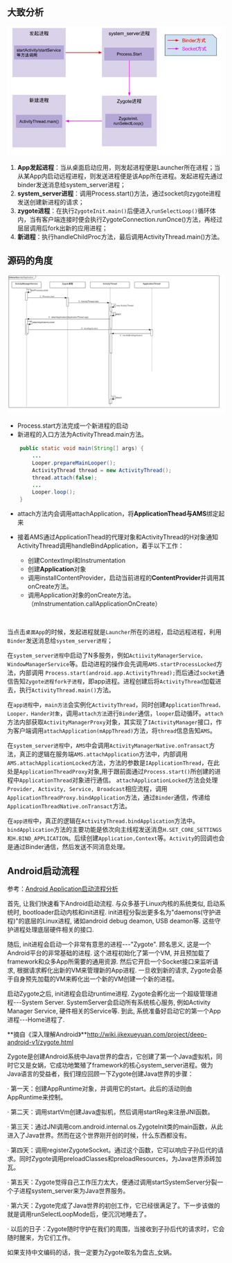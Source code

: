 ## 大致分析
![start_app_process](start_app_process.jpg)

1. **App发起进程**：当从桌面启动应用，则发起进程便是Launcher所在进程；当从某App内启动远程进程，则发送进程便是该App所在进程。发起进程先通过binder发送消息给system_server进程；
2. **system_server进程**：调用Process.start()方法，通过socket向zygote进程发送创建新进程的请求；
3. **zygote进程**：在执行`ZygoteInit.main()`后便进入`runSelectLoop()`循环体内，当有客户端连接时便会执行ZygoteConnection.runOnce()方法，再经过层层调用后fork出新的应用进程；
4. **新进程**：执行handleChildProc方法，最后调用ActivityThread.main()方法。




## 源码的角度

![start_process时序图](start_process时序图.jpg)

- Process.start方法完成一个新进程的启动
- 新进程的入口方法为ActivityThread.main方法。


```java
    public static void main(String[] args) {
      	...
        Looper.prepareMainLooper();
        ActivityThread thread = new ActivityThread();
        thread.attach(false);
      	...
        Looper.loop();
    }
```

- attach方法内会调用attachApplication，将**ApplicationThead与AMS**绑定起来

- 接着AMS通过ApplicationThead的代理对象和ActivityThread的H对象通知ActivityThread调用handleBindApplication，着手以下工作：

  - 创建ContextImpl和Instrumentation
  - 创建**Application**对象
  - 调用installContentProvider，启动当前进程的**ContentProvider**并调用其onCreate方法。
  - 调用Application对象的onCreate方法。（mInstrumentation.callApplicationOnCreate）

  ​



当点击`桌面App`的时候，发起进程就是`Launcher`所在的进程，启动远程进程，利用`Binder`发送消息给`system_server进程`；

在`system_server进程`中启动了N多服务，例如`ActiivityManagerService，WindowManagerService`等。启动进程的操作会先调用`AMS.startProcessLocked`方法，内部调用 `Process.start(android.app.ActivityThread);`而后通过`socket`通信告知`Zygote进程fork子进程`，即app进程。进程创建后将`ActivityThread`加载进去，执行`ActivityThread.main()`方法。

在`app进程`中，`main方法`会实例化`ActivityThread`，同时创建`ApplicationThread，Looper，Hander对象`，调用`attach方法`进行`Binder`通信，`looper`启动循环。`attach`方法内部获取`ActivityManagerProxy`对象，其实现了`IActivityManager`接口，作为客户端调用`attachApplication(mAppThread)`方法，将`thread`信息告知`AMS`。

在`system_server进程`中，`AMS`中会调用`ActivityManagerNative.onTransact`方法，真正的逻辑在服务端`AMS.attachApplication`方法中，内部调用`AMS.attachApplicationLocked`方法，方法的参数是`IApplicationThread`，在此处是`ApplicationThreadProxy`对象,用于跟前面通过`Process.start()`所创建的进程中`ApplicationThread`对象进行通信。
`attachApplicationLocked`方法会处理`Provider, Activity, Service, Broadcast`相应流程，调用`ApplicationThreadProxy.bindApplication`方法，通过`Binder`通信，传递给`ApplicationThreadNative.onTransact`方法。

在`app进程`中，真正的逻辑在`ActivityThread.bindApplication`方法中。`bindApplication`方法的主要功能是依次向主线程发送消息`H.SET_CORE_SETTINGS 和H.BIND_APPLICATION`。后续创建`Application,Context`等。`Activity`的回调也会是通过Binder通信，然后发送不同消息处理。

## Android启动流程

参考：[Android Application启动流程分析](http://www.jianshu.com/p/a5532ecc8377)

首先, 让我们快速看下Android启动流程. 与众多基于Linux内核的系统类似, 启动系统时, bootloader启动内核和init进程. init进程分裂出更多名为"daemons(守护进程)"的底层的Linux进程, 诸如android debug deamon, USB deamon等. 这些守护进程处理底层硬件相关的接口.

随后, init进程会启动一个非常有意思的进程---"Zygote". 顾名思义, 这是一个Android平台的非常基础的进程. 这个进程初始化了第一个VM, 并且预加载了framework和众多App所需要的通用资源. 然后它开启一个Socket接口来监听请求, 根据请求孵化出新的VM来管理新的App进程. 一旦收到新的请求, Zygote会基于自身预先加载的VM来孵化出一个新的VM创建一个新的进程。

启动Zygote之后, init进程会启动runtime进程. Zygote会孵化出一个超级管理进程---System Server. SystemServer会启动所有系统核心服务, 例如Activity Manager Service, 硬件相关的Service等. 到此, 系统准备好启动它的第一个App进程---Home进程了.



**摘自《深入理解Android》**http://wiki.jikexueyuan.com/project/deep-android-v1/zygote.html

Zygote是创建Android系统中Java世界的盘古，它创建了第一个Java虚拟机，同时它又是女娲，它成功地繁殖了framework的核心system_server进程。做为Java语言的受益者，我们理应回顾一下Zygote创建Java世界的步骤：

·  第一天：创建AppRuntime对象，并调用它的start。此后的活动则由AppRuntime来控制。

·  第二天：调用startVm创建Java虚拟机，然后调用startReg来注册JNI函数。

·  第三天：通过JNI调用com.android.internal.os.ZygoteInit类的main函数，从此进入了Java世界。然而在这个世界刚开创的时候，什么东西都没有。

·  第四天：调用registerZygoteSocket。通过这个函数，它可以响应子孙后代的请求。同时Zygote调用preloadClasses和preloadResources，为Java世界添砖加瓦。

·  第五天：Zygote觉得自己工作压力太大，便通过调用startSystemServer分裂一个子进程system_server来为Java世界服务。

·  第六天：Zygote完成了Java世界的初创工作，它已经很满足了。下一步该做的就是调用runSelectLoopMode后，便沉沉地睡去了。

·  以后的日子：Zygote随时守护在我们的周围，当接收到子孙后代的请求时，它会随时醒来，为它们工作。

如果支持中文编码的话，我一定要为Zygote取名为盘古_女娲。